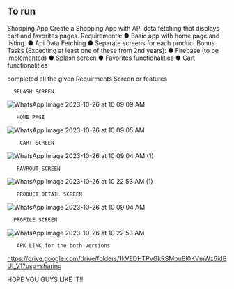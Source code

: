 ## To run
Shopping App
Create a Shopping App with API data fetching that displays cart and favorites pages.
Requirements:
● Basic app with home page and listing.
● Api Data Fetching
● Separate screens for each product
Bonus Tasks (Expecting at least one of these from 2nd years):
● Firebase (to be implemented)
● Splash screen
● Favorites functionalities
● Cart functionalities

completed all the given Requirments Screen or features

      SPLASH SCREEN
![WhatsApp Image 2023-10-26 at 10 09 09 AM](https://github.com/vishnukhare/testapp/assets/85063816/bfc3882a-ce83-457f-a1f3-dad957e82e02)

       HOME PAGE
![WhatsApp Image 2023-10-26 at 10 09 05 AM](https://github.com/vishnukhare/testapp/assets/85063816/9c642428-c4a2-4a93-8278-8dbb8368fa62)

        CART SCREEN
![WhatsApp Image 2023-10-26 at 10 09 04 AM (1)](https://github.com/vishnukhare/testapp/assets/85063816/8df9ddec-06ee-4950-a469-384c24ae7d1e)

       FAVROUT SCREEN
![WhatsApp Image 2023-10-26 at 10 22 53 AM (1)](https://github.com/vishnukhare/testapp/assets/85063816/b74448d8-774c-4c58-a619-0e15c631af45)

       PRODUCT DETAIL SCREEN
![WhatsApp Image 2023-10-26 at 10 09 04 AM](https://github.com/vishnukhare/testapp/assets/85063816/aa98b3b6-63eb-4d84-b297-a0cdb928153e)

      PROFILE SCREEN
![WhatsApp Image 2023-10-26 at 10 22 53 AM](https://github.com/vishnukhare/testapp/assets/85063816/f97701bb-e182-4feb-9fc9-6aae5bc28de5)

       APK LINK for the both versions
https://drive.google.com/drive/folders/1kVEDHTPvGkRSMbuBl0KVmWz6idBUI_V1?usp=sharing

HOPE YOU GUYS LIKE IT!!
